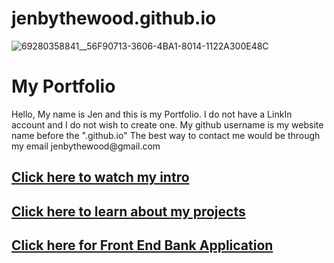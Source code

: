 # jenbythewood.github.io

![69280358841__56F90713-3606-4BA1-8014-1122A300E48C](https://github.com/jenbythewood/jenbythewood.github.io/assets/145355065/731378ff-d9af-4ac6-9b35-720097803ecb)


<html lang="en">
    <head>
            <meta charset="UTF-8">
            <meta http-equiv="X-UA-Compatible" content="IE=edge">
            <link rel="stylesheet" href="style.css">
    </head>
    <body>
        <div class="container">
            <h1>My Portfolio</h1>
            <p>Hello, My name is Jen and this is my Portfolio. I do not have a LinkIn account and I do not wish to create one. My github username is my website name before the ".github.io" The best way to contact me would be through my email jenbythewood@gmail.com</p>
            <a href="https://youtu.be/5ZRCLedM_8Q"><h2>Click here to watch my intro<h2></h2> 
            <a href="./My Portfolio Projects.html"><h2>Click here to learn about my projects<h2></h2>
            <a href="./Front End Bank Application.html"><h2>Click here for Front End Bank Application<h2></h2>
